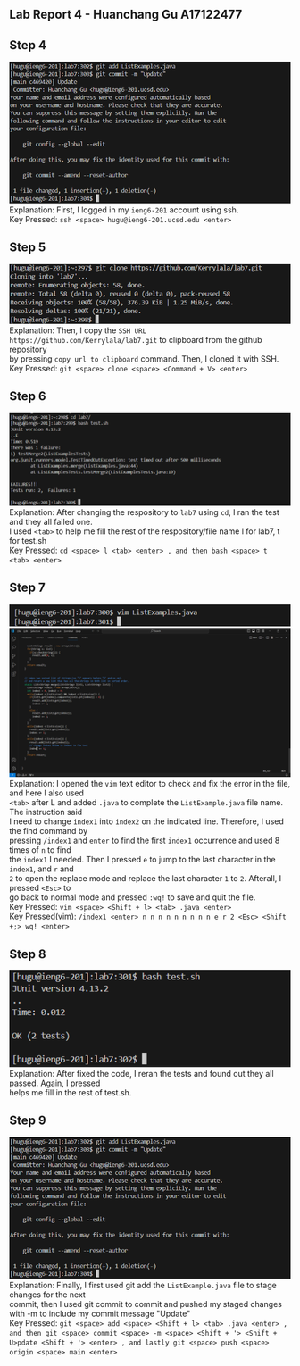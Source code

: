 **Lab Report 4 - Huanchang Gu A17122477**   
--  

**Step 4**  
--  
![Image](微信图片_20240311213931.png)    
Explanation: First, I logged in my `ieng6-201` account using ssh.  
Key Pressed: `ssh <space> hugu@ieng6-201.ucsd.edu <enter>`  

**Step 5**  
--  
![Image](微信图片_20240311213906.png)   
Explanation: Then, I copy the `SSH URL https://github.com/Kerrylala/lab7.git` to clipboard from the github repository  
by pressing `copy url to clipboard` command. Then, I cloned it with SSH.  
Key Pressed: `git <space> clone <space> <Command + V> <enter>`

**Step 6**  
-- 
![Image](微信图片_20240311213912.png)   
Explanation: After changing the respository to `lab7` using `cd`, I ran the test and they all failed one.  
I used `<tab>` to help me fill the rest of the respository/file name l for lab7, t for test.sh  
Key Pressed: `cd <space> l <tab> <enter> , and then bash <space> t <tab> <enter>`  

**Step 7**  
--  
![Image](微信图片_20240311213917.png)   
![Image](微信图片_20240311213922.png)   
Explanation: I opened the `vim` text editor to check and fix the error in the file, and here I also used   
`<tab>` after L and added `.java` to complete the `ListExample.java` file name. The instruction said   
I need to change `index1` into `index2` on the indicated line. Therefore, I used the find command by   
pressing `/index1` and `enter` to find the first `index1` occurrence and used 8 times of `n` to find   
the `index1` I needed. Then I pressed `e` to jump to the last character in the `index1`, and `r` and   
`2` to open the replace mode and replace the last character `1` to `2`. Afterall, I pressed `<Esc>` to   
go back to normal mode and pressed `:wq!` to save and quit the file.    
Key Pressed: `vim <space> <Shift + l> <tab> .java <enter>`     
Key Pressed(vim): `/index1 <enter> n n n n n n n n n e r 2 <Esc> <Shift +;> wq! <enter>`  



**Step 8** 
--  
![Image](微信图片_20240311213927.png)   
Explanation: After fixed the code, I reran the tests and found out they all passed. Again, I pressed  
<tab> helps me fill in the rest of test.sh.  
  
**Step 9**   
--    
![Image](微信图片_20240311213931.png)   
Explanation: Finally, I first used git add the `ListExample.java` file to stage changes for the next  
commit, then I used git commit to commit and pushed my staged changes with -m to include my commit message "Update"  
Key Pressed: `git <space> add <space> <Shift + l> <tab> .java <enter> , and then
git <space> commit <space> -m <space> <Shift + '> <Shift + U>pdate <Shift + '>
<enter> , and lastly git <space> push <space> origin <space> main <enter>`


